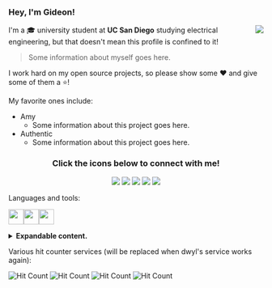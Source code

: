 ### Hey, I'm Gideon! <img src="https://cultofthepartyparrot.com/parrots/hd/opensourceparrot.gif" height="16px"/>

<img src="https://github-readme-stats.vercel.app/api?username=gideontong&show_icons=true&hide_border=true" align="right"/>

I'm a 🎓 university student at **UC San Diego** studying electrical engineering, but that doesn't mean this profile is confined to it!

> Some information about myself goes here.

I work hard on my open source projects, so please show some ♥ and give some of them a ⭐!

My favorite ones include:

* Amy
  * Some information about this project goes here.
* Authentic
  * Some information about this project goes here.

<h3 align="center">
    Click the icons below to connect with me!
</h3>

<p align="center">
    <a href="https://gideontong.com" target="_blank"><img src="https://img.icons8.com/bubbles/50/000000/domain.png"/></a>
    <a href="https://www.linkedin.com/in/gideontong" target="_blank"><img src="https://img.icons8.com/bubbles/50/000000/linkedin.png"/></a>
    <a href="https://twitter.com/gideontong" target="_blank"><img src="https://img.icons8.com/bubbles/50/000000/twitter.png"/></a>
    <a href="https://youtube.com/funnygid123" target="_blank"><img src="https://img.icons8.com/bubbles/50/000000/youtube.png"/></a>
    <a href="https://patreon.com/gideontong" target="_blank"><img src="https://img.icons8.com/bubbles/50/000000/patreon.png"/></a>
</p>

Languages and tools:

<img src="https://img.icons8.com/ios/50/000000/c-plus-plus-logo.png" width="30px"/><img src="https://img.icons8.com/ios/50/000000/python.png" width="30px"/><img src="https://img.icons8.com/ios/50/000000/javascript.png" width="30px"/>

<details>
    <summary><b>Expandable content.</b></summary>
</details>

Various hit counter services (will be replaced when dwyl's service works again):

![Hit Count](http://hits.dwyl.com/gideontong/gideontong.svg) ![Hit Count](https://hits.seeyoufarm.com/api/count/incr/badge.svg?url=https%3A%2F%2Fgithub.com%2Fgideontong%2Fgideontong) ![Hit Count](https://visitor-badge.glitch.me/badge?page_id=gideontong.gideontong) ![Hit Count](https://visitor-badge.laobi.icu/badge?page_id=gideontong.gideontong)